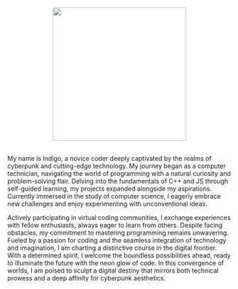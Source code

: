 
<div id="header" align="center">
  <img src="https://media4.giphy.com/media/Qo2dupDib32rkTY4hX/giphy.gif?cid=ecf05e47lssnqn79uraa1ecyn181v67cpijf2t37kjkvdqik&ep=v1_gifs_related&rid=giphy.gif&ct=s" width="300"/>
</div>
<br>

   My name is Indigo, a novice coder deeply captivated by the realms of cyberpunk and cutting-edge technology. My journey began as a computer technician, navigating the world of programming with a natural curiosity and problem-solving flair. Delving into the fundamentals of C++ and JS through self-guided learning, my projects expanded alongside my aspirations. Currently immersed in the study of computer science, I eagerly embrace new challenges and enjoy experimenting with unconventional ideas.

   Actively participating in virtual coding communities, I exchange experiences with fellow enthusiasts, always eager to learn from others. Despite facing obstacles, my commitment to mastering programming remains unwavering. Fueled by a passion for coding and the seamless integration of technology and imagination, I am charting a distinctive course in the digital frontier. With a determined spirit, I welcome the boundless possibilities ahead, ready to illuminate the future with the neon glow of code. In this convergence of worlds, I am poised to sculpt a digital destiny that mirrors both technical prowess and a deep affinity for cyberpunk aesthetics.

<!--
**indigoziroldo/indigoziroldo** is a ✨ _special_ ✨ repository because its `README.md` (this file) appears on your GitHub profile.

Here are some ideas to get you started:

- 🔭 I’m currently working on ...
- 🌱 I’m currently learning ...
- 👯 I’m looking to collaborate on ...
- 🤔 I’m looking for help with ...
- 💬 Ask me about ...
- 📫 How to reach me: ...
- 😄 Pronouns: ...
- ⚡ Fun fact: ...
-->
